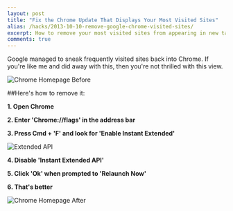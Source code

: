 ```yaml
---
layout: post
title: "Fix the Chrome Update That Displays Your Most Visited Sites"
alias: /hacks/2013-10-10-remove-google-chrome-visited-sites/
excerpt: How to remove your most visited sites from appearing in new tabs in Chrome 30.0.1599.69.
comments: true
---
```


Google managed to sneak frequently visited sites back into Chrome. If you're like me and did away with this, then you're not thrilled with this view.

![Chrome Homepage Before](http://www.vincentbarr.com/assets/images/chrome-homepage-before.png)

##Here's how to remove it:

**1. Open Chrome**

**2. Enter 'Chrome://flags' in the address bar**

**3. Press Cmd + 'F' and look for 'Enable Instant Extended'**

![Extended API](http://www.vincentbarr.com/assets/images/chrome-extended-api.png)

**4. Disable 'Instant Extended API'**

**5. Click 'Ok' when prompted to 'Relaunch Now'**

**6. That's better**

![Chrome Homepage After](http://www.vincentbarr.com/assets/images/chrome-homepage-after.png)

<a href="https://plus.google.com/+VincentBarr0?rel=author"></a>